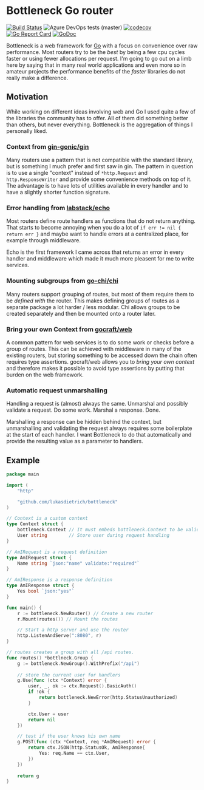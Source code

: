 # Bottleneck Go router

[![Build Status](https://dev.azure.com/lukasdietrich/bottleneck/_apis/build/status/lukasdietrich.bottleneck?branchName=master)](https://dev.azure.com/lukasdietrich/bottleneck/_build/latest?definitionId=2&branchName=master)
![Azure DevOps tests (master)](https://img.shields.io/azure-devops/tests/lukasdietrich/bottleneck/2/master)
[![codecov](https://codecov.io/gh/lukasdietrich/bottleneck/branch/master/graph/badge.svg)](https://codecov.io/gh/lukasdietrich/bottleneck)
[![Go Report Card](https://goreportcard.com/badge/github.com/lukasdietrich/bottleneck)](https://goreportcard.com/report/github.com/lukasdietrich/bottleneck)
[![GoDoc](https://godoc.org/github.com/lukasdietrich/bottleneck?status.svg)](https://godoc.org/github.com/lukasdietrich/bottleneck)

Bottleneck is a web framework for [Go](https://golang.org/) with a focus on convenience over raw performance.
Most routers try to be the *best* by being a few cpu cycles faster or using fewer allocations per request.
I'm going to go out on a limb here by saying that in many real world applications and even more so in amateur projects
the performance benefits of the *faster* libraries do not really make a difference.

## Motivation

While working on different ideas involving web and Go I used quite a few of the libraries
the community has to offer. All of them did something better than others, but never
everything. Bottleneck is the aggregation of things I personally liked.

### Context from [gin-gonic/gin](https://github.com/gin-gonic/gin)

Many routers use a pattern that is not compatible with the standard library, but
is something I much prefer and first saw in gin. The pattern in question is to use
a single "context" instead of `*http.Request` and `http.ResponseWriter` and provide some
convenience methods on top of it. The advantage is to have lots of utilities available
in every handler and to have a slightly shorter function signature.

### Error handling from [labstack/echo](https://github.com/labstack/echo)

Most routers define route handlers as functions that do not return anything.
That starts to become annoying when you do a lot of `if err != nil { return err }`
and maybe want to handle errors at a centralized place, for example through middleware.

Echo is the first framework I came across that returns an error in every handler and
middleware which made it much more pleasent for me to write services.

### Mounting subgroups from [go-chi/chi](https://github.com/go-chi/chi)

Many routers support grouping of routes, but most of them require them to be
*defined with* the router. This makes defining groups of routes as a separate package
a lot harder / less modular. Chi allows groups to be created separately and then be
mounted onto a router later.

### Bring your own Context from [gocraft/web](https://github.com/gocraft/web)

A common pattern for web services is to do some work or checks before a group of routes.
This can be achieved with middleware in many of the existing routers, but storing
something to be accessed down the chain often requires type assertions. gocraft/web allows
you to *bring your own context* and therefore makes it possible to avoid type assertions by
putting that burden on the web framework.

### Automatic request unmarshalling

Handling a request is (almost) always the same. Unmarshal and possibly validate a request. 
Do some work. Marshal a response. Done.

Marshalling a response can be hidden behind the context, but unmarshalling and validating
the request always requires some boilerplate at the start of each handler. I want Bottleneck to do that automatically and provide the resulting value as a parameter to
handlers.

## Example

```go
package main

import (
    "http"

    "github.com/lukasdietrich/bottleneck"
)

// Context is a custom context
type Context struct {
    bottleneck.Context // It must embeds bottleneck.Context to be valid
    User string        // Store user during request handling
}

// AmIRequest is a request definition
type AmIRequest struct {
    Name string `json:"name" validate:"required"`
}

// AmIResponse is a response definition
type AmIResponse struct {
    Yes bool `json:"yes"`
}

func main() {
    r := bottleneck.NewRouter() // Create a new router
    r.Mount(routes()) // Mount the routes

    // Start a http server and use the router
    http.ListenAndServe(":8080", r)
}

// routes creates a group with all /api routes.
func routes() *bottlneck.Group {
    g := bottleneck.NewGroup().WithPrefix("/api")
    
    // store the current user for handlers
    g.Use(func (ctx *Context) error {
        user, _, ok := ctx.Request().BasicAuth()
        if !ok {
            return bottleneck.NewError(http.StatusUnauthorized)
        }

        ctx.User = user
        return nil
    })

    // test if the user knows his own name
    g.POST(func (ctx *Context, req *AmIRequest) error {
        return ctx.JSON(http.StatusOk, AmIResponse{
            Yes: req.Name == ctx.User,
        })
    })
    
    return g
}
```